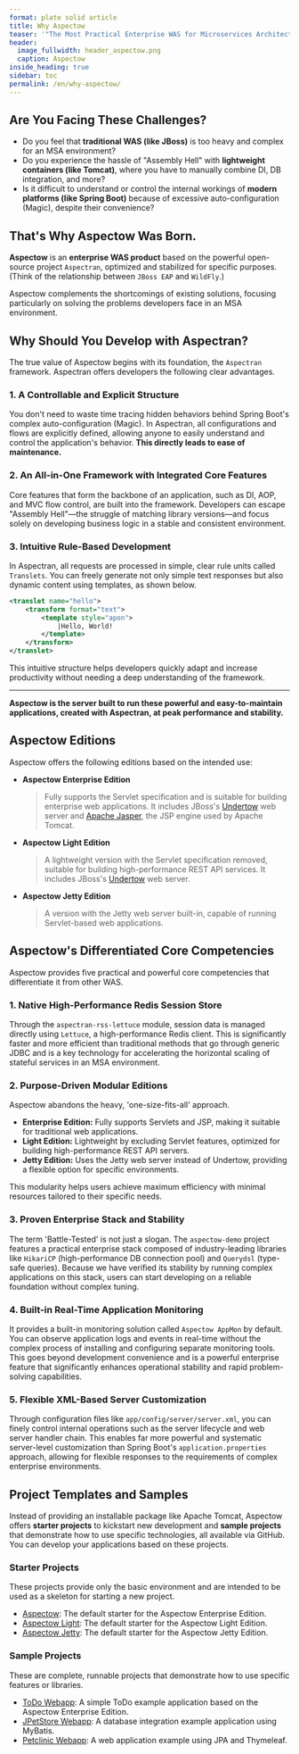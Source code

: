 ```yaml
---
format: plate solid article
title: Why Aspectow
teaser: '"The Most Practical Enterprise WAS for Microservices Architecture (MSA)"'
header:
  image_fullwidth: header_aspectow.png
  caption: Aspectow
inside_heading: true
sidebar: toc
permalink: /en/why-aspectow/
---
```


## Are You Facing These Challenges?

*   Do you feel that **traditional WAS (like JBoss)** is too heavy and complex for an MSA environment?
*   Do you experience the hassle of "Assembly Hell" with **lightweight containers (like Tomcat)**, where you have to manually combine DI, DB integration, and more?
*   Is it difficult to understand or control the internal workings of **modern platforms (like Spring Boot)** because of excessive auto-configuration (Magic), despite their convenience?

## That's Why Aspectow Was Born.

**Aspectow** is an **enterprise WAS product** based on the powerful open-source project `Aspectran`, optimized and stabilized for specific purposes. (Think of the relationship between `JBoss EAP` and `WildFly`.)

Aspectow complements the shortcomings of existing solutions, focusing particularly on solving the problems developers face in an MSA environment.

## Why Should You Develop with Aspectran?

The true value of Aspectow begins with its foundation, the `Aspectran` framework. Aspectran offers developers the following clear advantages.

### 1. A Controllable and Explicit Structure

You don't need to waste time tracing hidden behaviors behind Spring Boot's complex auto-configuration (Magic). In Aspectran, all configurations and flows are explicitly defined, allowing anyone to easily understand and control the application's behavior. **This directly leads to ease of maintenance.**

### 2. An All-in-One Framework with Integrated Core Features

Core features that form the backbone of an application, such as DI, AOP, and MVC flow control, are built into the framework. Developers can escape "Assembly Hell"—the struggle of matching library versions—and focus solely on developing business logic in a stable and consistent environment.

### 3. Intuitive Rule-Based Development

In Aspectran, all requests are processed in simple, clear rule units called `Translets`. You can freely generate not only simple text responses but also dynamic content using templates, as shown below.

```xml
<translet name="hello">
    <transform format="text">
        <template style="apon">
            |Hello, World!
        </template>
    </transform>
</translet>
```

This intuitive structure helps developers quickly adapt and increase productivity without needing a deep understanding of the framework.

---

**Aspectow is the server built to run these powerful and easy-to-maintain applications, created with Aspectran, at peak performance and stability.**

## Aspectow Editions

Aspectow offers the following editions based on the intended use:

*   **Aspectow Enterprise Edition**
    > Fully supports the Servlet specification and is suitable for building enterprise web applications. It includes JBoss's [Undertow](https://undertow.io) web server and [Apache Jasper](https://mvnrepository.com/artifact/org.mortbay.jasper/apache-jsp), the JSP engine used by Apache Tomcat.

*   **Aspectow Light Edition**
    > A lightweight version with the Servlet specification removed, suitable for building high-performance REST API services. It includes JBoss's [Undertow](https://undertow.io) web server.

*   **Aspectow Jetty Edition**
    > A version with the Jetty web server built-in, capable of running Servlet-based web applications.

## Aspectow's Differentiated Core Competencies

Aspectow provides five practical and powerful core competencies that differentiate it from other WAS.

### 1. Native High-Performance Redis Session Store

Through the `aspectran-rss-lettuce` module, session data is managed directly using `Lettuce`, a high-performance Redis client. This is significantly faster and more efficient than traditional methods that go through generic JDBC and is a key technology for accelerating the horizontal scaling of stateful services in an MSA environment.

### 2. Purpose-Driven Modular Editions

Aspectow abandons the heavy, 'one-size-fits-all' approach.
*   **Enterprise Edition:** Fully supports Servlets and JSP, making it suitable for traditional web applications.
*   **Light Edition:** Lightweight by excluding Servlet features, optimized for building high-performance REST API servers.
*   **Jetty Edition:** Uses the Jetty web server instead of Undertow, providing a flexible option for specific environments.

This modularity helps users achieve maximum efficiency with minimal resources tailored to their specific needs.

### 3. Proven Enterprise Stack and Stability

The term 'Battle-Tested' is not just a slogan. The `aspectow-demo` project features a practical enterprise stack composed of industry-leading libraries like `HikariCP` (high-performance DB connection pool) and `Querydsl` (type-safe queries). Because we have verified its stability by running complex applications on this stack, users can start developing on a reliable foundation without complex tuning.

### 4. Built-in Real-Time Application Monitoring

It provides a built-in monitoring solution called `Aspectow AppMon` by default. You can observe application logs and events in real-time without the complex process of installing and configuring separate monitoring tools. This goes beyond development convenience and is a powerful enterprise feature that significantly enhances operational stability and rapid problem-solving capabilities.

### 5. Flexible XML-Based Server Customization

Through configuration files like `app/config/server/server.xml`, you can finely control internal operations such as the server lifecycle and web server handler chain. This enables far more powerful and systematic server-level customization than Spring Boot's `application.properties` approach, allowing for flexible responses to the requirements of complex enterprise environments.

## Project Templates and Samples

Instead of providing an installable package like Apache Tomcat, Aspectow offers **starter projects** to kickstart new development and **sample projects** that demonstrate how to use specific technologies, all available via GitHub. You can develop your applications based on these projects.

### Starter Projects

These projects provide only the basic environment and are intended to be used as a skeleton for starting a new project.

*   [Aspectow](https://github.com/aspectran/aspectow): The default starter for the Aspectow Enterprise Edition.
*   [Aspectow Light](https://github.com/aspectran/aspectow-light): The default starter for the Aspectow Light Edition.
*   [Aspectow Jetty](https://github.com/aspectran/aspectow-jetty): The default starter for the Aspectow Jetty Edition.

### Sample Projects

These are complete, runnable projects that demonstrate how to use specific features or libraries.

*   [ToDo Webapp](https://github.com/aspectran/aspectow-todo-webapp): A simple ToDo example application based on the Aspectow Enterprise Edition.
*   [JPetStore Webapp](https://github.com/aspectran/aspectran-jpetstore): A database integration example application using MyBatis.
*   [Petclinic Webapp](https://github.com/aspectran/aspectran-petclinic): A web application example using JPA and Thymeleaf.
